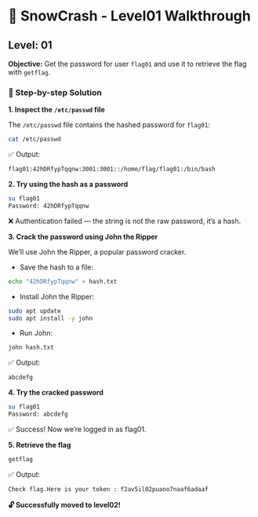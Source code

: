 # 🧊 SnowCrash - Level01 Walkthrough

## Level: 01

**Objective:** Get the password for user `flag01` and use it to retrieve the flag with `getflag`.

### 🧩 Step-by-step Solution

**1. Inspect the `/etc/passwd` file**

The `/etc/passwd` file contains the hashed password for `flag01`:

```bash
cat /etc/passwd
```

✅ Output:

```bash
flag01:42hDRfypTqqnw:3001:3001::/home/flag/flag01:/bin/bash
```

**2. Try using the hash as a password**

```bash
su flag01
Password: 42hDRfypTqqnw
```

❌ Authentication failed — the string is not the raw password, it’s a hash.

**3. Crack the password using John the Ripper**

We’ll use John the Ripper, a popular password cracker.

- Save the hash to a file:

```bash
echo "42hDRfypTqqnw" > hash.txt
```

- Install John the Ripper:

```bash
sudo apt update
sudo apt install -y john
```

- Run John:

```bash
john hash.txt
```

✅ Output:

```bash
abcdefg      
```

**4. Try the cracked password**

```bash
su flag01
Password: abcdefg
```

✅ Success! Now we’re logged in as flag01.

**5. Retrieve the flag**

```bash
getflag
```

✅ Output:

```bash
Check flag.Here is your token : f2av5il02puano7naaf6adaaf
```

**🔓 Successfully moved to level02!**